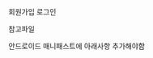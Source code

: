 회원가입
로그인

참고파일

안드로이드 매니패스트에 아래사항 추가해야함

<uses-permission android:name="android.permission.READ_EXTERNAL_STORAGE"/>
<uses-permission android:name="android.permission.WRITE_EXTERNAL_STORAGE"/>
<uses-permission android:name="android.permission.CAMERA"/>

<uses-feature android:name = "android.hardware.camera2"/>
<uses-feature
    android:name="android.hardware.camera"
    android:required="true" />


<uses-permission android:name="android.permission.INTERNET" />
<uses-permission android:name="android.permission.ACCESS_NETWORK_STATE" />
